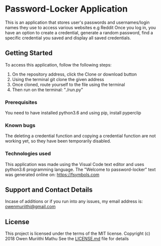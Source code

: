 # Password-Locker Application

This is an application that stores user's passwords and usernames/login names they use to access various websites e.g Reddit
Once you log in, you have an option to create a credential, generate a random password, find a specific credential you saved and display all saved credentials.

## Getting Started

To access this application, follow the following steps:
1) On the repository address, click the Clone or download button
2) Using the terminal git clone the given address
3) Once cloned, route yourself to the file using the terminal
4) Then run on the terminal: "./run.py"

### Prerequisites

You need to have installed python3.6 and using pip, install pyperclip

### Known bugs

The deleting a credential function and copying a credential function are not working yet, so they have been temporarily disabled.


### Technologies used

This application was made using the Visual Code text editor and uses python3.6 programming language.
The "Welcome to password-locker" text was generated online on: https://fsymbols.com
## Support and Contact Details

Incase of additions or if you run into any issues, my email address is: owenmuriithi@gmail.com

## License
This project is licensed under the terms of the MIT license. Copyright (c) 2018 Owen Muriithi Mathu
See the [LICENSE.md](LICENSE.md) file for details
